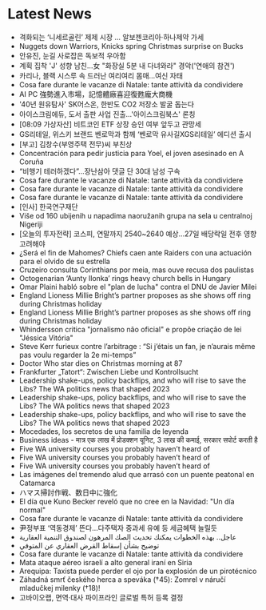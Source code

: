 # Latest News
-  격화되는 ‘니세르골린’ 제제 시장 ... 알보젠코리아·하나제약 가세
-  Nuggets down Warriors, Knicks spring Christmas surprise on Bucks
-  안유진, 눈길 사로잡은 독보적 우아함
-  계획 집착 'J' 성향 남친…女 "화장실 5분 내 다녀와라" 경악('연애의 참견')
-  카리나, 블랙 시스루 속 드러난 여리여리 몸매…여신 자태
-  Cosa fare durante le vacanze di Natale: tante attività da condividere
-  AI PC 強勢進入市場，記憶體廠喜迎復甦龐大商機
-  '40년 원유탐사' SK어스온, 한반도 CO2 저장소 발굴 돕는다
-  아이스크림에듀, 도서 출판 사업 진출…'아이스크림북스' 론칭
-  [08:09 가상자산] 비트코인 ETF 상장 승인 여부 앞두고 관망세
-  GS리테일, 위스키 브랜드 벤로막과 함께 ‘벤로막 유사길XGS리테일’ 에디션 출시
-  [부고] 김창수(부영주택 전무)씨 부친상
-  Concentración para pedir justicia para Yoel, el joven asesinado en A Coruña
-  “비행기 테러하겠다”…장난삼아 댓글 단 30대 남성 구속
-  Cosa fare durante le vacanze di Natale: tante attività da condividere
-  Cosa fare durante le vacanze di Natale: tante attività da condividere
-  Cosa fare durante le vacanze di Natale: tante attività da condividere
-  [인사] 한국연구재단
-  Više od 160 ubijenih u napadima naoružanih grupa na sela u centralnoj Nigeriji
-  [오늘의 투자전략] 코스피, 연말까지 2540~2640 예상…27일 배당락일 전후 영향 고려해야
-  ¿Será el fin de Mahomes? Chiefs caen ante Raiders con una actuación para el olvido de su estrella
-  Cruzeiro consulta Corinthians por meia, mas ouve recusa dos paulistas
-  Octogenarian ‘Aunty Ilonka’ rings heavy church bells in Hungary
-  Omar Plaini habló sobre el "plan de lucha" contra el DNU de Javier Milei
-  England Lioness Millie Bright’s partner proposes as she shows off ring during Christmas holiday
-  England Lioness Millie Bright’s partner proposes as she shows off ring during Christmas holiday
-  Whindersson critica "jornalismo não oficial" e propõe criação de lei "Jéssica Vitória"
-  Steve Kerr furieux contre l’arbitrage : “Si j’étais un fan, je n’aurais même pas voulu regarder la 2e mi-temps”
-  Doctor Who star dies on Christmas morning at 87
-  Frankfurter „Tatort“: Zwischen Liebe und Kontrollsucht
-  Leadership shake-ups, policy backflips, and who will rise to save the Libs? The WA politics news that shaped 2023
-  Leadership shake-ups, policy backflips, and who will rise to save the Libs? The WA politics news that shaped 2023
-  Leadership shake-ups, policy backflips, and who will rise to save the Libs? The WA politics news that shaped 2023
-  Mocedades, los secretos de una familia de leyenda
-  Business ideas - मात्र एक लाख में प्रोडक्शन यूनिट, 3 लाख की कमाई, सरकार सपोर्ट करती है
-  Five WA university courses you probably haven’t heard of
-  Five WA university courses you probably haven’t heard of
-  Five WA university courses you probably haven’t heard of
-  Las imágenes del tremendo alud que arrasó con un puente peatonal en Catamarca
-  ハマス掃討作戦、数日中に強化
-  El día que Kuno Becker reveló que no cree en la Navidad: "Un día normal"
-  Cosa fare durante le vacanze di Natale: tante attività da condividere
-  尹정부표 ‘역동경제’ 뜬다…다주택자 중과세 유예 등 세금혜택 늘릴듯
-  عاجل.. بهذه الخطوات يمكنك تحديث الصك المرهون لصندوق التنمية العقارية
-  توضيح بشأن إسقاط القرض العقاري عن المتوفي
-  Cosa fare durante le vacanze di Natale: tante attività da condividere
-  Mata ataque aéreo israelí a alto general iraní en Siria
-  Arequipa: Taxista puede perder el ojo por la explosión de un pirotécnico
-  Záhadná smrť českého herca a speváka (†45): Zomrel v náručí mladučkej milenky (†18)!
-  고바이오랩, 면역·대사 파이프라인 글로벌 특허 등록 결정
